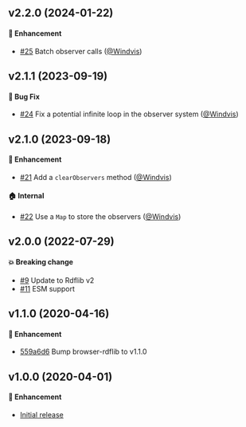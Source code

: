 ## v2.2.0 (2024-01-22)

#### :rocket: Enhancement
* [#25](https://github.com/redpencilio/forking-store/pull/25) Batch observer calls ([@Windvis](https://github.com/Windvis))

## v2.1.1 (2023-09-19)

#### :bug: Bug Fix

- [#24](https://github.com/redpencilio/forking-store/pull/24) Fix a potential infinite loop in the observer system ([@Windvis](https://github.com/Windvis))

## v2.1.0 (2023-09-18)

#### :rocket: Enhancement

- [#21](https://github.com/redpencilio/forking-store/pull/21) Add a `clearObservers` method ([@Windvis](https://github.com/Windvis))

#### :house: Internal

- [#22](https://github.com/redpencilio/forking-store/pull/22) Use a `Map` to store the observers ([@Windvis](https://github.com/Windvis))

## v2.0.0 (2022-07-29)

#### :boom: Breaking change

- [#9](https://github.com/redpencilio/forking-store/pull/9) Update to Rdflib v2
- [#11](https://github.com/redpencilio/forking-store/pull/11) ESM support

## v1.1.0 (2020-04-16)

#### :rocket: Enhancement

- [559a6d6](https://github.com/redpencilio/forking-store/commit/559a6d61dfef3e753883348815c2db726f22fd3f) Bump browser-rdflib to v1.1.0

## v1.0.0 (2020-04-01)

#### :rocket: Enhancement

- [Initial release](https://github.com/redpencilio/forking-store/commit/5ccbe20b38f95de80c2654140b83ffaaadaef184)
